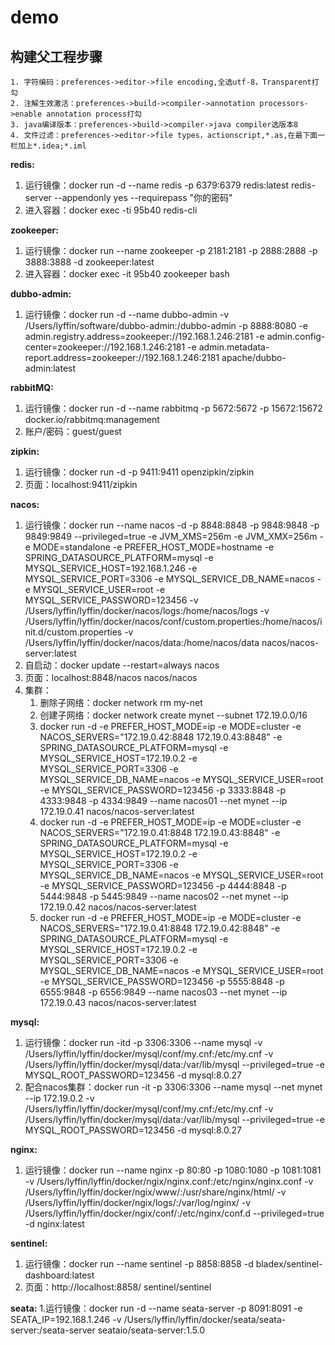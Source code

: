 # demo
## 构建父工程步骤
    1. 字符编码：preferences->editor->file encoding,全选utf-8，Transparent打勾
    2. 注解生效激活：preferences->build->compiler->annotation processors->enable annotation process打勾
    3. java编译版本：preferences->build->compiler->java compiler选版本8
    4. 文件过滤：preferences->editor->file types，actionscript,*.as,在最下面一栏加上*.idea;*.iml

**redis:** 
   1. 运行镜像：docker run -d --name redis -p 6379:6379 redis:latest redis-server --appendonly yes --requirepass "你的密码"
   2. 进入容器：docker exec -ti 95b40 redis-cli 
   
**zookeeper:** 
   1. 运行镜像：docker run --name zookeeper -p 2181:2181 -p 2888:2888 -p 3888:3888 -d zookeeper:latest
   2. 进入容器：docker exec -it 95b40 zookeeper bash 
   
**dubbo-admin:** 
   1. 运行镜像：docker run -d --name dubbo-admin -v /Users/lyffin/software/dubbo-admin:/dubbo-admin -p 8888:8080 -e admin.registry.address=zookeeper://192.168.1.246:2181 -e admin.config-center=zookeeper://192.168.1.246:2181 -e admin.metadata-report.address=zookeeper://192.168.1.246:2181 apache/dubbo-admin:latest

**rabbitMQ:** 
   1. 运行镜像：docker run -d --name rabbitmq -p 5672:5672 -p 15672:15672 docker.io/rabbitmq:management
   2. 账户/密码：guest/guest 

**zipkin:** 
   1. 运行镜像：docker run -d -p 9411:9411 openzipkin/zipkin 
   2. 页面：localhost:9411/zipkin

**nacos:** 
   1. 运行镜像：docker run --name nacos -d -p 8848:8848 -p 9848:9848 -p 9849:9849 --privileged=true -e JVM_XMS=256m -e JVM_XMX=256m -e MODE=standalone -e PREFER_HOST_MODE=hostname -e SPRING_DATASOURCE_PLATFORM=mysql -e MYSQL_SERVICE_HOST=192.168.1.246 -e MYSQL_SERVICE_PORT=3306 -e MYSQL_SERVICE_DB_NAME=nacos -e MYSQL_SERVICE_USER=root -e MYSQL_SERVICE_PASSWORD=123456 -v /Users/lyffin/lyffin/docker/nacos/logs:/home/nacos/logs -v /Users/lyffin/lyffin/docker/nacos/conf/custom.properties:/home/nacos/init.d/custom.properties -v /Users/lyffin/lyffin/docker/nacos/data:/home/nacos/data nacos/nacos-server:latest 
   2. 自启动：docker update --restart=always nacos 
   3. 页面：localhost:8848/nacos    nacos/nacos 
   4. 集群： 
         1. 删除子网络：docker network rm my-net 
         2. 创建子网络：docker network create mynet --subnet 172.19.0.0/16 
         3. docker run -d -e PREFER_HOST_MODE=ip -e MODE=cluster -e NACOS_SERVERS="172.19.0.42:8848 172.19.0.43:8848" -e SPRING_DATASOURCE_PLATFORM=mysql -e MYSQL_SERVICE_HOST=172.19.0.2 -e MYSQL_SERVICE_PORT=3306 -e MYSQL_SERVICE_DB_NAME=nacos -e MYSQL_SERVICE_USER=root -e MYSQL_SERVICE_PASSWORD=123456 -p 3333:8848 -p 4333:9848 -p 4334:9849 --name nacos01 --net mynet --ip 172.19.0.41 nacos/nacos-server:latest 
         4. docker run -d -e PREFER_HOST_MODE=ip -e MODE=cluster -e NACOS_SERVERS="172.19.0.41:8848 172.19.0.43:8848" -e SPRING_DATASOURCE_PLATFORM=mysql -e MYSQL_SERVICE_HOST=172.19.0.2 -e MYSQL_SERVICE_PORT=3306 -e MYSQL_SERVICE_DB_NAME=nacos -e MYSQL_SERVICE_USER=root -e MYSQL_SERVICE_PASSWORD=123456 -p 4444:8848 -p 5444:9848 -p 5445:9849 --name nacos02 --net mynet --ip 172.19.0.42 nacos/nacos-server:latest 
         5. docker run -d -e PREFER_HOST_MODE=ip -e MODE=cluster -e NACOS_SERVERS="172.19.0.41:8848 172.19.0.42:8848" -e SPRING_DATASOURCE_PLATFORM=mysql -e MYSQL_SERVICE_HOST=172.19.0.2 -e MYSQL_SERVICE_PORT=3306 -e MYSQL_SERVICE_DB_NAME=nacos -e MYSQL_SERVICE_USER=root -e MYSQL_SERVICE_PASSWORD=123456 -p 5555:8848 -p 6555:9848 -p 6556:9849 --name nacos03 --net mynet --ip 172.19.0.43 nacos/nacos-server:latest 
   
**mysql:** 
   1. 运行镜像：docker run -itd -p 3306:3306 --name mysql -v /Users/lyffin/lyffin/docker/mysql/conf/my.cnf:/etc/my.cnf -v /Users/lyffin/lyffin/docker/mysql/data:/var/lib/mysql --privileged=true -e MYSQL_ROOT_PASSWORD=123456 -d mysql:8.0.27 
   2. 配合nacos集群：docker run -it -p 3306:3306 --name mysql --net mynet --ip 172.19.0.2 -v /Users/lyffin/lyffin/docker/mysql/conf/my.cnf:/etc/my.cnf -v /Users/lyffin/lyffin/docker/mysql/data:/var/lib/mysql --privileged=true -e MYSQL_ROOT_PASSWORD=123456 -d mysql:8.0.27 

**nginx:** 
   1. 运行镜像：docker run --name nginx -p 80:80 -p 1080:1080 -p 1081:1081 -v /Users/lyffin/lyffin/docker/ngix/nginx.conf:/etc/nginx/nginx.conf -v /Users/lyffin/lyffin/docker/ngix/www/:/usr/share/nginx/html/ -v /Users/lyffin/lyffin/docker/ngix/logs/:/var/log/nginx/ -v /Users/lyffin/lyffin/docker/ngix/conf/:/etc/nginx/conf.d --privileged=true -d nginx:latest 

**sentinel:** 
   1. 运行镜像：docker run --name sentinel -p 8858:8858 -d bladex/sentinel-dashboard:latest 
   2. 页面：http://localhost:8858/   sentinel/sentinel 

**seata:** 
   1.运行镜像：docker run -d --name seata-server -p 8091:8091 -e SEATA_IP=192.168.1.246 -v /Users/lyffin/lyffin/docker/seata/seata-server:/seata-server seataio/seata-server:1.5.0 
   
          